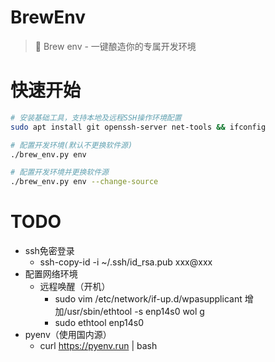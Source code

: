 # BrewEnv

> 🍺 Brew env - 一键酿造你的专属开发环境

# 快速开始
```bash
# 安装基础工具，支持本地及远程SSH操作环境配置
sudo apt install git openssh-server net-tools && ifconfig

# 配置开发环境(默认不更换软件源)
./brew_env.py env

# 配置开发环境并更换软件源
./brew_env.py env --change-source
```

# TODO
- ssh免密登录
  - ssh-copy-id -i ~/.ssh/id_rsa.pub xxx@xxx
- 配置网络环境
  - 远程唤醒（开机）
    - sudo vim /etc/network/if-up.d/wpasupplicant 增加/usr/sbin/ethtool -s enp14s0  wol g
    - sudo ethtool enp14s0
- pyenv（使用国内源）
  - curl https://pyenv.run | bash


